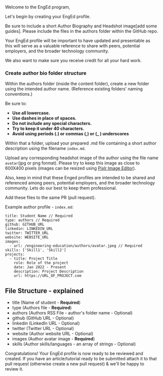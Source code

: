 Welcome to the EngEd program,

Let's begin by creating your EngEd profile.

Be sure to include a short Author Biography and Headshot image[add some guides]. Please include the files in the authors folder within the GitHub repo. 

Your EngEd profile will be important to have updated and presentable as this will serve as a valuable reference to share with peers, potential employers, and the broader technology community.

We also want to make sure you receive credit for all your hard work.

### Create author bio folder structure
Within the authors folder (inside the content folder), create a new folder using the intended author name. (Reference existing folders' naming conventions.)

Be sure to:
- **Use all lowercase.**
- **Use dashes in place of spaces.**
- **Do not include any special characters.**
- **Try to keep it under 40 characters.**
- **Avoid using periods (.) or commas (,) or (_ ) underscores**

Within that a folder, upload your prepared .md file containing a short author description using the filename `index.md`. 

Upload any corresponding headshot image of the author using the file name `avatar`(jpg or png format). Please try to keep this image as close to 600X400 pixels (images can be resized using [Pixlr Image Editor](https://pixlr.com/e)). 

Also, keep in mind that these Enged profiles are intended to be shared and referenced among peers, potential employers, and the broader technology community. Lets do our best to keep them professional.

Add these files to the same PR (pull request).

Example author profile - `index.md`: 
```
title: Student Name // Required
type: authors // Required
github: GITHUB_URL
linkedin: LINKEDIN_URL
twitter: TWITTER_URL
website: WEBSITE_URL
images: 
  - url: /engineering-education/authors/avatar.jpeg // Required
skills: ['Skill1', 'Skill2']
projects: 
  - title: Project Title
    role: Role of the project
    date: Jan 2022 - Present
    description: Project Description
    url: https://URL_OF_PROJECT.com
```

## File Structure - explained
- title (Name of student - **Required**)
- type (Authors file - **Required**)
- authors (Authors RSS File - author's folder name - Optional)
- github (GitHub URL - Optional)
- linkedin (LinkedIn URL - Optional)
- twitter (Twitter URL - Optional)
- website (Author website URL - Optional)
- images (Author avatar image - **Required**)
- skills (Author skills/languages - an array of strings - Optional)

Congratulations! Your EngEd profile is now ready to be reviewed and created. If you have an article/tutorial ready to be submitted attach it to that pull request (otherwise create a new pull request) & we'll be happy to review it.
